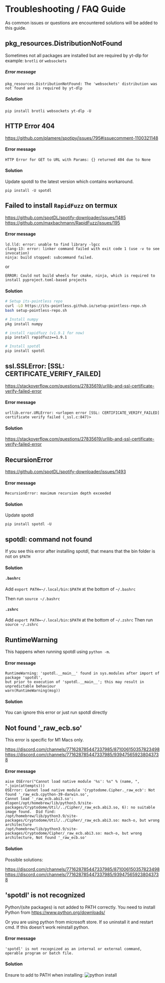# Troubleshooting / FAQ Guide

As common issues or questions are encountered solutions will be added to this guide.

## pkg_resources.DistributionNotFound

Sometimes not all packages are installed but are required by yt-dlp for example: `brotli` or
`websockets`

##### Error message

`pkg_resources.DistributionNotFound: The 'websockets' distribution was not found and is required by yt-dlp`

##### Solution

`pip install brotli websockets yt-dlp -U`

## HTTP Error 404

<https://github.com/plamere/spotipy/issues/795#issuecomment-1100321148>

#### Error message

`HTTP Error for GET to URL with Params: {} returned 404 due to None`

#### Solution

Update spotdl to the latest version which contains workaround.

`pip install -U spotdl`

## Failed to install `RapidFuzz` on termux

<https://github.com/spotDL/spotify-downloader/issues/1485>
<https://github.com/maxbachmann/RapidFuzz/issues/195>

#### Error message

```
ld.lld: error: unable to find library -lgcc
clang-13: error: linker command failed with exit code 1 (use -v to see invocation)
ninja: build stopped: subcommand failed.
```

or

```
ERROR: Could not build wheels for cmake, ninja, which is required to install pyproject.toml-based projects
```

#### Solution

```bash
# Setup its-pointless repo
curl -LO https://its-pointless.github.io/setup-pointless-repo.sh
bash setup-pointless-repo.sh

# Install numpy
pkg install numpy

# install rapidfuzz (v1.9.1 for now)
pip install rapidfuzz==1.9.1

# Install spotdl
pip install spotdl
```

## ssl.SSLError: \[SSL: CERTIFICATE_VERIFY_FAILED\]

<https://stackoverflow.com/questions/27835619/urllib-and-ssl-certificate-verify-failed-error>

#### Error message

`urllib.error.URLError: <urlopen error [SSL: CERTIFICATE_VERIFY_FAILED] certificate verify failed (_ssl.c:847)>`

#### Solution

<https://stackoverflow.com/questions/27835619/urllib-and-ssl-certificate-verify-failed-error>

## RecursionError

<https://github.com/spotDL/spotify-downloader/issues/1493>

#### Error message

`RecursionError: maximum recursion depth exceeded`

#### Solution

Update spotdl

`pip install spotdl -U`

## spotdl: command not found

If you see this error after installing spotdl, that means that the bin folder is not on `$PATH`

#### Solution

#### `.bashrc`

Add `export PATH=~/.local/bin:$PATH` at the bottom of `~/.bashrc`

Then run `source ~/.bashrc`

#### `.zshrc`

Add `export PATH=~/.local/bin:$PATH` at the bottom of `~/.zshrc` Then run `source ~/.zshrc`

## RuntimeWarning

This happens when running spotdl using `python -m`.

#### Error message

```
RuntimeWarning: 'spotdl.__main__' found in sys.modules after import of package 'spotdl',
but prior to execution of 'spotdl.__main__'; this may result in unpredictable behaviour
warn(RuntimeWarning(msg))
```

#### Solution

You can ignore this error or just run spotdl directly

## Not found '\_raw_ecb.so'

This error is specific for M1 Macs only.

https://discord.com/channels/771628785447337985/871006150357823498
https://discord.com/channels/771628785447337985/939475659238043738

#### Error message

```
aise OSError("Cannot load native module '%s': %s" % (name, ", ".join(attempts)))
OSError: Cannot load native module 'Cryptodome.Cipher._raw_ecb': Not found '_raw_ecb.cpython-39-darwin.so',
Cannot load '_raw_ecb.abi3.so': dlopen(/opt/homebrew/lib/python3.9/site-packages/Cryptodome/Util/../Cipher/_raw_ecb.abi3.so, 6): no suitable image found.  Did find:
/opt/homebrew/lib/python3.9/site-packages/Cryptodome/Util/../Cipher/_raw_ecb.abi3.so: mach-o, but wrong architecture
/opt/homebrew/lib/python3.9/site-packages/Cryptodome/Cipher/_raw_ecb.abi3.so: mach-o, but wrong architecture, Not found '_raw_ecb.so'
```

#### Solution

Possible solutions:

<https://discord.com/channels/771628785447337985/871006150357823498>
<https://discord.com/channels/771628785447337985/939475659238043738>

## 'spotdl' is not recognized

Python/(site packages) is not added to PATH correctly. You need to install Python from
<https://www.python.org/downloads/>

Or you are using python from microsoft store. If so uninstall it and restart cmd. If this
doesn't work reinstall python.

#### Error message

```
'spotdl' is not recognized as an internal or external command,
operable program or batch file.
```

#### Solution

Ensure to add to PATH when installing:
![python install](https://i.imgur.com/jWq5EnV.png)

